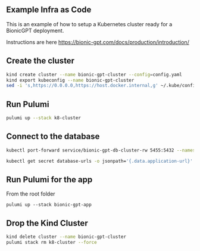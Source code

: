 ## Example Infra as Code

This is an example of how to setup a Kubernetes cluster ready for a BionicGPT deployment.

Instructions are here https://bionic-gpt.com/docs/production/introduction/

## Create the cluster

```sh
kind create cluster --name bionic-gpt-cluster --config=config.yaml
kind export kubeconfig --name bionic-gpt-cluster
sed -i 's,https://0.0.0.0,https://host.docker.internal,g' ~/.kube/config
```

## Run Pulumi 

```sh
pulumi up --stack k8-cluster
```

## Connect to the database

```sh
kubectl port-forward service/bionic-gpt-db-cluster-rw 5455:5432 --namespace=bionic-gpt
```

```sh
kubectl get secret database-urls -o jsonpath='{.data.application-url}' --namespace bionic-gpt | base64 --decode
```

## Run Pulumi for the app

From the root folder

```
pulumi up --stack bionic-gpt-app
```

## Drop the Kind Cluster

```sh
kind delete cluster --name bionic-gpt-cluster
pulumi stack rm k8-cluster --force
```